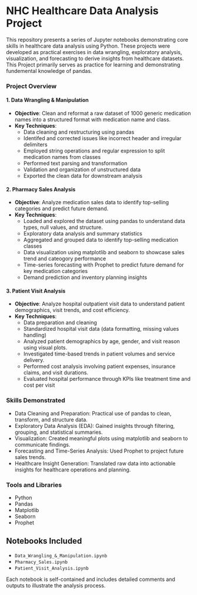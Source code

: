 # NHC Healthcare Data Analysis Project

This repository presents a series of Jupyter notebooks demonstrating core skills in healthcare data analysis using Python. These projects were developed as practical exercises in data wrangling, exploratory analysis, visualization, and forecasting to derive insights from healthcare datasets. This Project primarily serves as practice for learning and demonstrating fundemental knowledge of pandas. 

### Project Overview

#### 1. Data Wrangling & Manipulation
- **Objective**: Clean and reformat a raw dataset of 1000 generic medication names into a structured format with medication name and class.
- **Key Techniques**:
  - Data cleaning and restructuring using pandas
  - Identifed and corrected issues like incorrect header and irregular delimiters
  - Employed string operations and regular expression to split medication names from classes 
  - Performed text parsing and transformation
  - Validation and organization of unstructured data
  - Exported the clean data for downstream analysis 

#### 2. Pharmacy Sales Analysis
- **Objective**: Analyze medication sales data to identify top-selling categories and predict future demand.
- **Key Techniques**:
  - Loaded and explored the dataset using pandas to understand data types, null values, and structure.
  - Exploratory data analysis and summary statistics
  - Aggregated and grouped data to identify top-selling medication classes
  - Data visualization using matplotlib and seaborn to showcase sales trend and cateogory performance
  - Time-series forecasting with Prophet to predict future demand for key medication categories
  - Demand prediction and inventory planning insights

#### 3. Patient Visit Analysis
- **Objective**: Analyze hospital outpatient visit data to understand patient demographics, visit trends, and cost efficiency.
- **Key Techniques**:
   - Data preparation and cleaning
   - Standardized hospital visit data (data formatting, missing values handling)
   - Analyzed patient demographics by age, gender, and visit reason using visual plots.
   - Investigated time-based trends in patient volumes and service delivery.
   - Performed cost analysis involving patient expenses, insurance claims, and visit durations.
   - Evaluated hospital performance through KPIs like treatment time and cost per visit

### Skills Demonstrated

- Data Cleaning and Preparation: Practical use of pandas to clean, transform, and structure data.
- Exploratory Data Analysis (EDA): Gained insights through filtering, grouping, and statistical summaries.
- Visualization: Created meaningful plots using matplotlib and seaborn to communicate findings.
- Forecasting and Time-Series Analysis: Used Prophet to project future sales trends.
- Healthcare Insight Generation: Translated raw data into actionable insights for healthcare operations and planning.

### Tools and Libraries

- Python
- Pandas
- Matplotlib
- Seaborn
- Prophet

## Notebooks Included

- `Data_Wrangling_&_Manipulation.ipynb`
- `Pharmacy_Sales.ipynb`
- `Patient_Visit_Analysis.ipynb`

Each notebook is self-contained and includes detailed comments and outputs to illustrate the analysis process.
